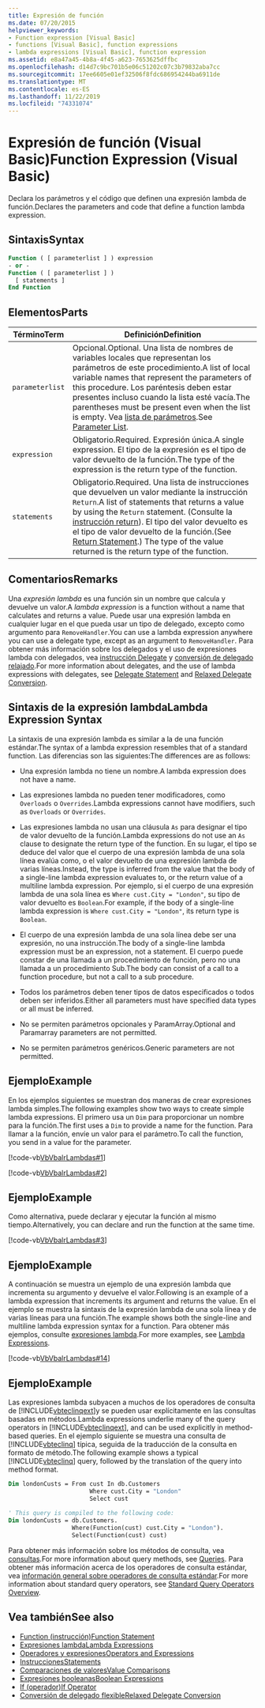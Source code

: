 ```yaml
---
title: Expresión de función
ms.date: 07/20/2015
helpviewer_keywords:
- Function expression [Visual Basic]
- functions [Visual Basic], function expressions
- lambda expressions [Visual Basic], function expression
ms.assetid: e8a47a45-4b8a-4f45-a623-7653625dffbc
ms.openlocfilehash: d14d7c9bc701b5e06c51202c07c3b79832aba7cc
ms.sourcegitcommit: 17ee6605e01ef32506f8fdc686954244ba6911de
ms.translationtype: MT
ms.contentlocale: es-ES
ms.lasthandoff: 11/22/2019
ms.locfileid: "74331074"
---
```

# <a name="function-expression-visual-basic"></a><span data-ttu-id="a1007-102">Expresión de función (Visual Basic)</span><span class="sxs-lookup"><span data-stu-id="a1007-102">Function Expression (Visual Basic)</span></span>
<span data-ttu-id="a1007-103">Declara los parámetros y el código que definen una expresión lambda de función.</span><span class="sxs-lookup"><span data-stu-id="a1007-103">Declares the parameters and code that define a function lambda expression.</span></span>  
  
## <a name="syntax"></a><span data-ttu-id="a1007-104">Sintaxis</span><span class="sxs-lookup"><span data-stu-id="a1007-104">Syntax</span></span>  
  
```vb  
Function ( [ parameterlist ] ) expression  
- or -  
Function ( [ parameterlist ] )  
  [ statements ]  
End Function  
```  
  
## <a name="parts"></a><span data-ttu-id="a1007-105">Elementos</span><span class="sxs-lookup"><span data-stu-id="a1007-105">Parts</span></span>  
  
|<span data-ttu-id="a1007-106">Término</span><span class="sxs-lookup"><span data-stu-id="a1007-106">Term</span></span>|<span data-ttu-id="a1007-107">Definición</span><span class="sxs-lookup"><span data-stu-id="a1007-107">Definition</span></span>|  
|---|---|  
|`parameterlist`|<span data-ttu-id="a1007-108">Opcional.</span><span class="sxs-lookup"><span data-stu-id="a1007-108">Optional.</span></span> <span data-ttu-id="a1007-109">Una lista de nombres de variables locales que representan los parámetros de este procedimiento.</span><span class="sxs-lookup"><span data-stu-id="a1007-109">A list of local variable names that represent the parameters of this procedure.</span></span> <span data-ttu-id="a1007-110">Los paréntesis deben estar presentes incluso cuando la lista esté vacía.</span><span class="sxs-lookup"><span data-stu-id="a1007-110">The parentheses must be present even when the list is empty.</span></span> <span data-ttu-id="a1007-111">Vea [lista de parámetros](../../../visual-basic/language-reference/statements/parameter-list.md).</span><span class="sxs-lookup"><span data-stu-id="a1007-111">See [Parameter List](../../../visual-basic/language-reference/statements/parameter-list.md).</span></span>|  
|`expression`|<span data-ttu-id="a1007-112">Obligatorio.</span><span class="sxs-lookup"><span data-stu-id="a1007-112">Required.</span></span> <span data-ttu-id="a1007-113">Expresión única.</span><span class="sxs-lookup"><span data-stu-id="a1007-113">A single expression.</span></span> <span data-ttu-id="a1007-114">El tipo de la expresión es el tipo de valor devuelto de la función.</span><span class="sxs-lookup"><span data-stu-id="a1007-114">The type of the expression is the return type of the function.</span></span>|  
|`statements`|<span data-ttu-id="a1007-115">Obligatorio.</span><span class="sxs-lookup"><span data-stu-id="a1007-115">Required.</span></span> <span data-ttu-id="a1007-116">Una lista de instrucciones que devuelven un valor mediante la instrucción `Return`.</span><span class="sxs-lookup"><span data-stu-id="a1007-116">A list of statements that returns a value by using the `Return` statement.</span></span> <span data-ttu-id="a1007-117">(Consulte la [instrucción return](../../../visual-basic/language-reference/statements/return-statement.md)). El tipo del valor devuelto es el tipo de valor devuelto de la función.</span><span class="sxs-lookup"><span data-stu-id="a1007-117">(See [Return Statement](../../../visual-basic/language-reference/statements/return-statement.md).) The type of the value returned is the return type of the function.</span></span>|  
  
## <a name="remarks"></a><span data-ttu-id="a1007-118">Comentarios</span><span class="sxs-lookup"><span data-stu-id="a1007-118">Remarks</span></span>  
 <span data-ttu-id="a1007-119">Una *expresión lambda* es una función sin un nombre que calcula y devuelve un valor.</span><span class="sxs-lookup"><span data-stu-id="a1007-119">A *lambda expression* is a function without a name that calculates and returns a value.</span></span> <span data-ttu-id="a1007-120">Puede usar una expresión lambda en cualquier lugar en el que pueda usar un tipo de delegado, excepto como argumento para `RemoveHandler`.</span><span class="sxs-lookup"><span data-stu-id="a1007-120">You can use a lambda expression anywhere you can use a delegate type, except as an argument to `RemoveHandler`.</span></span> <span data-ttu-id="a1007-121">Para obtener más información sobre los delegados y el uso de expresiones lambda con delegados, vea [instrucción Delegate](../../../visual-basic/language-reference/statements/delegate-statement.md) y [conversión de delegado relajado](../../../visual-basic/programming-guide/language-features/delegates/relaxed-delegate-conversion.md).</span><span class="sxs-lookup"><span data-stu-id="a1007-121">For more information about delegates, and the use of lambda expressions with delegates, see [Delegate Statement](../../../visual-basic/language-reference/statements/delegate-statement.md) and [Relaxed Delegate Conversion](../../../visual-basic/programming-guide/language-features/delegates/relaxed-delegate-conversion.md).</span></span>  
  
## <a name="lambda-expression-syntax"></a><span data-ttu-id="a1007-122">Sintaxis de la expresión lambda</span><span class="sxs-lookup"><span data-stu-id="a1007-122">Lambda Expression Syntax</span></span>  
 <span data-ttu-id="a1007-123">La sintaxis de una expresión lambda es similar a la de una función estándar.</span><span class="sxs-lookup"><span data-stu-id="a1007-123">The syntax of a lambda expression resembles that of a standard function.</span></span> <span data-ttu-id="a1007-124">Las diferencias son las siguientes:</span><span class="sxs-lookup"><span data-stu-id="a1007-124">The differences are as follows:</span></span>  
  
- <span data-ttu-id="a1007-125">Una expresión lambda no tiene un nombre.</span><span class="sxs-lookup"><span data-stu-id="a1007-125">A lambda expression does not have a name.</span></span>  
  
- <span data-ttu-id="a1007-126">Las expresiones lambda no pueden tener modificadores, como `Overloads` o `Overrides`.</span><span class="sxs-lookup"><span data-stu-id="a1007-126">Lambda expressions cannot have modifiers, such as `Overloads` or `Overrides`.</span></span>  
  
- <span data-ttu-id="a1007-127">Las expresiones lambda no usan una cláusula `As` para designar el tipo de valor devuelto de la función.</span><span class="sxs-lookup"><span data-stu-id="a1007-127">Lambda expressions do not use an `As` clause to designate the return type of the function.</span></span> <span data-ttu-id="a1007-128">En su lugar, el tipo se deduce del valor que el cuerpo de una expresión lambda de una sola línea evalúa como, o el valor devuelto de una expresión lambda de varias líneas.</span><span class="sxs-lookup"><span data-stu-id="a1007-128">Instead, the type is inferred from the value that the body of a single-line lambda expression evaluates to, or the return value of a multiline lambda expression.</span></span> <span data-ttu-id="a1007-129">Por ejemplo, si el cuerpo de una expresión lambda de una sola línea es `Where cust.City = "London"`, su tipo de valor devuelto es `Boolean`.</span><span class="sxs-lookup"><span data-stu-id="a1007-129">For example, if the body of a single-line lambda expression is `Where cust.City = "London"`, its return type is `Boolean`.</span></span>  
  
- <span data-ttu-id="a1007-130">El cuerpo de una expresión lambda de una sola línea debe ser una expresión, no una instrucción.</span><span class="sxs-lookup"><span data-stu-id="a1007-130">The body of a single-line lambda expression must be an expression, not a statement.</span></span> <span data-ttu-id="a1007-131">El cuerpo puede constar de una llamada a un procedimiento de función, pero no una llamada a un procedimiento Sub.</span><span class="sxs-lookup"><span data-stu-id="a1007-131">The body can consist of a call to a function procedure, but not a call to a sub procedure.</span></span>  
  
- <span data-ttu-id="a1007-132">Todos los parámetros deben tener tipos de datos especificados o todos deben ser inferidos.</span><span class="sxs-lookup"><span data-stu-id="a1007-132">Either all parameters must have specified data types or all must be inferred.</span></span>  
  
- <span data-ttu-id="a1007-133">No se permiten parámetros opcionales y ParamArray.</span><span class="sxs-lookup"><span data-stu-id="a1007-133">Optional and Paramarray parameters are not permitted.</span></span>  
  
- <span data-ttu-id="a1007-134">No se permiten parámetros genéricos.</span><span class="sxs-lookup"><span data-stu-id="a1007-134">Generic parameters are not permitted.</span></span>  
  
## <a name="example"></a><span data-ttu-id="a1007-135">Ejemplo</span><span class="sxs-lookup"><span data-stu-id="a1007-135">Example</span></span>  
 <span data-ttu-id="a1007-136">En los ejemplos siguientes se muestran dos maneras de crear expresiones lambda simples.</span><span class="sxs-lookup"><span data-stu-id="a1007-136">The following examples show two ways to create simple lambda expressions.</span></span> <span data-ttu-id="a1007-137">El primero usa un `Dim` para proporcionar un nombre para la función.</span><span class="sxs-lookup"><span data-stu-id="a1007-137">The first uses a `Dim` to provide a name for the function.</span></span> <span data-ttu-id="a1007-138">Para llamar a la función, envíe un valor para el parámetro.</span><span class="sxs-lookup"><span data-stu-id="a1007-138">To call the function, you send in a value for the parameter.</span></span>  
  
 [!code-vb[VbVbalrLambdas#1](~/samples/snippets/visualbasic/VS_Snippets_VBCSharp/VbVbalrLambdas/VB/Class1.vb#1)]  
  
 [!code-vb[VbVbalrLambdas#2](~/samples/snippets/visualbasic/VS_Snippets_VBCSharp/VbVbalrLambdas/VB/Class1.vb#2)]  
  
## <a name="example"></a><span data-ttu-id="a1007-139">Ejemplo</span><span class="sxs-lookup"><span data-stu-id="a1007-139">Example</span></span>  
 <span data-ttu-id="a1007-140">Como alternativa, puede declarar y ejecutar la función al mismo tiempo.</span><span class="sxs-lookup"><span data-stu-id="a1007-140">Alternatively, you can declare and run the function at the same time.</span></span>  
  
 [!code-vb[VbVbalrLambdas#3](~/samples/snippets/visualbasic/VS_Snippets_VBCSharp/VbVbalrLambdas/VB/Class1.vb#3)]  
  
## <a name="example"></a><span data-ttu-id="a1007-141">Ejemplo</span><span class="sxs-lookup"><span data-stu-id="a1007-141">Example</span></span>  
 <span data-ttu-id="a1007-142">A continuación se muestra un ejemplo de una expresión lambda que incrementa su argumento y devuelve el valor.</span><span class="sxs-lookup"><span data-stu-id="a1007-142">Following is an example of a lambda expression that increments its argument and returns the value.</span></span> <span data-ttu-id="a1007-143">En el ejemplo se muestra la sintaxis de la expresión lambda de una sola línea y de varias líneas para una función.</span><span class="sxs-lookup"><span data-stu-id="a1007-143">The example shows both the single-line and multiline lambda expression syntax for a function.</span></span> <span data-ttu-id="a1007-144">Para obtener más ejemplos, consulte [expresiones lambda](../../../visual-basic/programming-guide/language-features/procedures/lambda-expressions.md).</span><span class="sxs-lookup"><span data-stu-id="a1007-144">For more examples, see [Lambda Expressions](../../../visual-basic/programming-guide/language-features/procedures/lambda-expressions.md).</span></span>  
  
 [!code-vb[VbVbalrLambdas#14](~/samples/snippets/visualbasic/VS_Snippets_VBCSharp/VbVbalrLambdas/VB/Class1.vb#14)]  
  
## <a name="example"></a><span data-ttu-id="a1007-145">Ejemplo</span><span class="sxs-lookup"><span data-stu-id="a1007-145">Example</span></span>  
 <span data-ttu-id="a1007-146">Las expresiones lambda subyacen a muchos de los operadores de consulta de [!INCLUDE[vbteclinqext](~/includes/vbteclinqext-md.md)]y se pueden usar explícitamente en las consultas basadas en métodos.</span><span class="sxs-lookup"><span data-stu-id="a1007-146">Lambda expressions underlie many of the query operators in [!INCLUDE[vbteclinqext](~/includes/vbteclinqext-md.md)], and can be used explicitly in method-based queries.</span></span> <span data-ttu-id="a1007-147">En el ejemplo siguiente se muestra una consulta de [!INCLUDE[vbteclinq](~/includes/vbteclinq-md.md)] típica, seguida de la traducción de la consulta en formato de método.</span><span class="sxs-lookup"><span data-stu-id="a1007-147">The following example shows a typical [!INCLUDE[vbteclinq](~/includes/vbteclinq-md.md)] query, followed by the translation of the query into method format.</span></span>  
  
```vb  
Dim londonCusts = From cust In db.Customers  
                       Where cust.City = "London"  
                       Select cust  
  
' This query is compiled to the following code:  
Dim londonCusts = db.Customers.  
                  Where(Function(cust) cust.City = "London").  
                  Select(Function(cust) cust)  
```  
  
 <span data-ttu-id="a1007-148">Para obtener más información sobre los métodos de consulta, vea [consultas](../../../visual-basic/language-reference/queries/index.md).</span><span class="sxs-lookup"><span data-stu-id="a1007-148">For more information about query methods, see [Queries](../../../visual-basic/language-reference/queries/index.md).</span></span> <span data-ttu-id="a1007-149">Para obtener más información acerca de los operadores de consulta estándar, vea [información general sobre operadores de consulta estándar](../../programming-guide/concepts/linq/standard-query-operators-overview.md).</span><span class="sxs-lookup"><span data-stu-id="a1007-149">For more information about standard query operators, see [Standard Query Operators Overview](../../programming-guide/concepts/linq/standard-query-operators-overview.md).</span></span>  
  
## <a name="see-also"></a><span data-ttu-id="a1007-150">Vea también</span><span class="sxs-lookup"><span data-stu-id="a1007-150">See also</span></span>

- [<span data-ttu-id="a1007-151">Function (instrucción)</span><span class="sxs-lookup"><span data-stu-id="a1007-151">Function Statement</span></span>](../../../visual-basic/language-reference/statements/function-statement.md)
- [<span data-ttu-id="a1007-152">Expresiones lambda</span><span class="sxs-lookup"><span data-stu-id="a1007-152">Lambda Expressions</span></span>](../../../visual-basic/programming-guide/language-features/procedures/lambda-expressions.md)
- [<span data-ttu-id="a1007-153">Operadores y expresiones</span><span class="sxs-lookup"><span data-stu-id="a1007-153">Operators and Expressions</span></span>](../../../visual-basic/programming-guide/language-features/operators-and-expressions/index.md)
- [<span data-ttu-id="a1007-154">Instrucciones</span><span class="sxs-lookup"><span data-stu-id="a1007-154">Statements</span></span>](../../../visual-basic/programming-guide/language-features/statements.md)
- [<span data-ttu-id="a1007-155">Comparaciones de valores</span><span class="sxs-lookup"><span data-stu-id="a1007-155">Value Comparisons</span></span>](../../../visual-basic/programming-guide/language-features/operators-and-expressions/value-comparisons.md)
- [<span data-ttu-id="a1007-156">Expresiones booleanas</span><span class="sxs-lookup"><span data-stu-id="a1007-156">Boolean Expressions</span></span>](../../../visual-basic/programming-guide/language-features/operators-and-expressions/boolean-expressions.md)
- [<span data-ttu-id="a1007-157">If (operador)</span><span class="sxs-lookup"><span data-stu-id="a1007-157">If Operator</span></span>](../../../visual-basic/language-reference/operators/if-operator.md)
- [<span data-ttu-id="a1007-158">Conversión de delegado flexible</span><span class="sxs-lookup"><span data-stu-id="a1007-158">Relaxed Delegate Conversion</span></span>](../../../visual-basic/programming-guide/language-features/delegates/relaxed-delegate-conversion.md)

